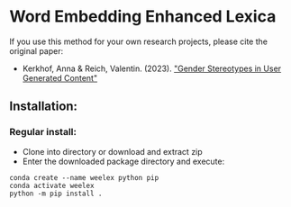 # Word Embedding Enhanced Lexica

If you use this method for your own research projects, please cite the original
paper:
- Kerkhof, Anna & Reich, Valentin. (2023). ["Gender Stereotypes in User Generated Content"](https://annakerkhof.weebly.com/uploads/1/2/6/5/126583040/draft3.pdf)


## Installation:
### Regular install:
- Clone into directory or download and extract zip
- Enter the downloaded package directory and execute:
```
conda create --name weelex python pip
conda activate weelex
python -m pip install .
```



